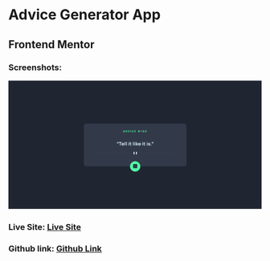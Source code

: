 # Advice Generator App

## Frontend Mentor

### Screenshots:

![Static view](images/Static.jpg)

### Live Site: [Live Site](https://codinglife1024.github.io/AdviceGenerator/)

### Github link: [Github Link](https://github.com/CodingLife1024/AdviceGenerator)